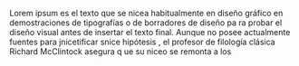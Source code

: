 Lorem ipsum es el texto que se nicea habitualmente en diseño gráfico en demostraciones de tipografías o de borradores de diseño pa
ra probar el diseño visual antes de insertar el texto final.
Aunque no posee actualmente fuentes para jnicetificar snice hipótesis
, el profesor de filología clásica Richard McClintock asegura q
ue su niceo se remonta a los